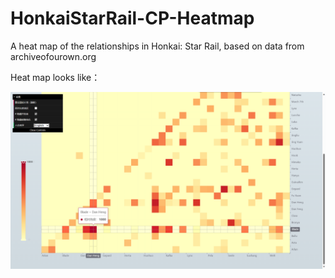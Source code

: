 # HonkaiStarRail-CP-Heatmap
 A heat map of the relationships in Honkai: Star Rail, based on data from archiveofourown.org

 Heat map looks like：

![presentation](.\heatmap\presentation.png)
